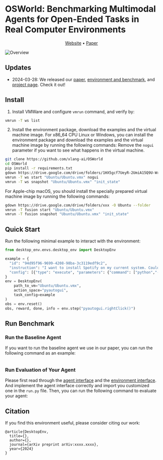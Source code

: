 # OSWorld: Benchmarking Multimodal Agents for Open-Ended Tasks in Real Computer Environments

<p align="center">
<a href="">Website</a> •
<a href="">Paper</a>
</p>

![Overview]()

## Updates
- 2024-03-28: We released our [paper](), [environment and benchmark](), and [project page](https://os-world.github.io/). Check it out!

## Install
1. Install VMWare and configure `vmrun` command, and verify by:
```bash
vmrun -T ws list
```

2. Install the environment package, download the examples and the virtual machine image.
For x86_64 CPU Linux or Windows, you can install the environment package and download the examples and the virtual machine image by running the following commands:
Remove the `nogui` parameter if you want to see what happens in the virtual machine.
```bash
git clone https://github.com/xlang-ai/OSWorld
cd OSWorld
pip install -r requirements.txt
gdown https://drive.google.com/drive/folders/1HX5gcf7UeyR-2UmiA15Q9U-Wr6E6Gio8 -O Ubuntu --folder
vmrun -T ws start "Ubuntu/Ubuntu.vmx" nogui
vmrun -T ws snapshot "Ubuntu/Ubuntu.vmx" "init_state"
```

For Apple-chip macOS, you should install the specially prepared virtual machine image by running the following commands:
```bash
gdown https://drive.google.com/drive/folders/xxx -O Ubuntu --folder
vmrun -T fusion start "Ubuntu/Ubuntu.vmx"
vmrun -T fusion snapshot "Ubuntu/Ubuntu.vmx" "init_state"
```

## Quick Start
Run the following minimal example to interact with the environment:
```python
from desktop_env.envs.desktop_env import DesktopEnv

example = {
  "id": "94d95f96-9699-4208-98ba-3c3119edf9c2",
  "instruction": "I want to install Spotify on my current system. Could you please help me?",
  "config": [{"type": "execute", "parameters": {"command": ["python","-c","import pyautogui; import time; pyautogui.click(960, 540); time.sleep(0.5);"]}}], "evaluator": {"func": "check_include_exclude", "result": {"type": "vm_command_line","command": "which spotify"}, "expected": {"type": "rule","rules": {"include": ["spotify"], "exclude": ["not found"]}}}
}
env = DesktopEnv(
    path_to_vm="Ubuntu/Ubuntu.vmx",
    action_space="pyautogui",
    task_config=example
)
obs = env.reset()
obs, reward, done, info = env.step("pyautogui.rightClick()")
```

## Run Benchmark
### Run the Baseline Agent
If you want to run the baseline agent we use in our paper, you can run the following command as an example:
```bash

```

### Run Evaluation of Your Agent
Please first read through the [agent interface](https://github.com/xlang-ai/OSWorld/mm_agents/README.md) and the [environment interface](https://github.com/xlang-ai/OSWorld/desktop_env/README.md). 
And implement the agent interface correctly and import you customized one in the `run.py` file.
Then, you can run the following command to evaluate your agent:



## Citation
If you find this environment useful, please consider citing our work:
```
@article{DesktopEnv,
  title={},
  author={},
  journal={arXiv preprint arXiv:xxxx.xxxx},
  year={2024}
}
```
